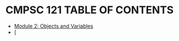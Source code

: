 # CMPSC 121 TABLE OF CONTENTS
- [Module 2: Objects and Variables](./CMPSC121%20Notes.md#module-2-object-and-variables)
- [
